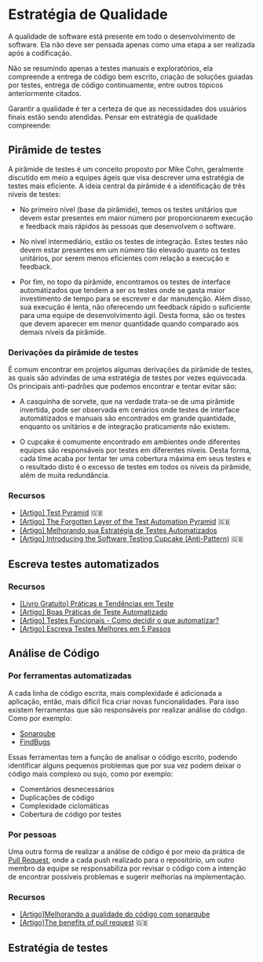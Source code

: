 # Estratégia de Qualidade

A qualidade de software está presente em todo o desenvolvimento de software.
Ela não deve ser pensada apenas como uma etapa a ser realizada após a
codificação.

Não se resumindo apenas a testes manuais e exploratórios, ela compreende a
entrega de código bem escrito, criação de soluções guiadas por testes, entrega
de código continuamente, entre outros tópicos anteriormente citados.

Garantir a qualidade é ter a certeza de que as necessidades dos usuários finais
estão sendo atendidas. Pensar em estratégia de qualidade compreende:

<!-- toc -->

## Pirâmide de testes

A pirâmide de testes é um conceito proposto por Mike Cohn,
geralmente discutido em meio a equipes ágeis que visa descrever
uma estratégia de testes mais eficiente. A ideia central da
pirâmide é a identificação de três níveis de testes:

* No primeiro nível (base da pirâmide), temos os testes unitários
  que devem estar presentes em maior número por proporcionarem execução
  e feedback mais rápidos às pessoas que desenvolvem o software.

* No nível intermediário, estão os testes de integração. Estes testes
  não devem estar presentes em um número tão elevado quanto os testes
  unitários, por serem menos eficientes com relação a execução e feedback.

* Por fim, no topo da pirâmide, encontramos os testes de interface automátizados
  que tendem a ser os testes onde se gasta maior investimento de tempo
  para se escrever e dar manutenção. Além disso, sua execução é lenta,
  não oferecendo um feedback rápido o suficiente para uma equipe de
  desenvolvimento ágil. Desta forma, são os testes que devem aparecer
  em menor quantidade quando comparado aos demais níveis da pirâmide.

### Derivações da pirâmide de testes

É comum encontrar em projetos algumas derivações da pirâmide de testes,
as quais são advindas de uma estratégia de testes por vezes equivocada.
Os principais anti-padrões que podemos encontrar e tentar evitar são:

* A casquinha de sorvete, que na verdade trata-se de uma pirâmide invertida,
  pode ser observada em cenários onde testes de interface automátizados e manuais
  são encontrados em grande quantidade, enquanto os unitários e de integração
  praticamente não existem.

* O cupcake é comumente encontrado em ambientes onde diferentes equipes
  são responsáveis por testes em diferentes níveis. Desta forma, cada time acaba
  por tentar ter uma cobertura máxima em seus testes e o resultado disto
  é o excesso de testes em todos os níveis da pirâmide, além de muita redundância.

### Recursos

* [[Artigo] Test Pyramid](http://martinfowler.com/bliki/TestPyramid.html) :uk:
* [[Artigo] The Forgotten Layer of the Test Automation Pyramid](http://www.mountaingoatsoftware.com/blog/the-forgotten-layer-of-the-test-automation-pyramid) :uk:
* [[Artigo] Melhorando sua Estratégia de Testes Automatizados](http://blog.myscrumhalf.com/2014/03/melhorando-sua-estrategia-de-testes-automatizados/)
* [[Artigo] Introducing the Software Testing Cupcake (Anti-Pattern)](https://www.thoughtworks.com/insights/blog/introducing-software-testing-cupcake-anti-pattern) :uk:

## Escreva testes automatizados

### Recursos

* [[Livro Gratuito] Práticas e Tendências em Teste](https://info.thoughtworks.com/praticas-e-tendencias-em-teste-ebook.html)
* [[Artigo] Boas Práticas de Teste Automatizado](http://www.bugbang.com.br/agile-brazil-2012-boas-praticas-de-teste-automatizado/)
* [[Artigo] Testes Funcionais - Como decidir o que automatizar?](https://www.thoughtworks.com/pt/insights/blog/functional-tests-how-decide-what-automate)
* [[Artigo] Escreva Testes Melhores em 5 Passos](https://www.thoughtworks.com/pt/insights/blog/write-better-tests-5-steps)

## Análise  de Código

### Por ferramentas automatizadas

A cada linha de código escrita, mais complexidade é adicionada a aplicação,
 então, mais difícil fica criar novas funcionalidades.
Para isso existem ferramentas que são responsáveis por realizar análise do código.
Como por exemplo:

* [Sonarqube](http://www.sonarqube.org/)
* [FindBugs](http://findbugs.sourceforge.net/)

Essas ferramentas tem a função de analisar o código escrito, podendo identificar
alguns pequenos problemas que por sua vez podem deixar o código mais complexo ou
sujo, como por exemplo:

* Comentários desnecessários
* Duplicações de código
* Complexidade ciclomáticas
* Cobertura de código por testes

### Por pessoas

Uma outra forma de realizar a análise de código é por meio da prática de [Pull Request](https://help.github.com/articles/about-pull-requests/),
onde a cada push realizado para o repositório,
um outro membro da equipe se responsabiliza por revisar o código
com a intenção de encontrar possíveis problemas e sugerir melhorias na implementação.

### Recursos

* [[Artigo]Melhorando a qualidade do código com sonarqube](http://www.infobip.com/pt/desenvolvedor/melhorando-a-qualidade-do-codigo-com-sonarqube)
* [[Artigo]The benefits of pull request](https://www.madetech.com/blog/deployment-by-pull-requests) :uk:

## Estratégia de testes
